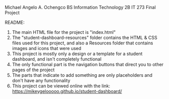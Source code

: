 Michael Angelo A. Ochengco
BS Information Technology 2B
IT 273 Final Project

README:
1. The main HTML file for the project is "index.html"
2. The "student-dashboard-resources" folder contains the HTML & CSS files used for this project, and also a Resources folder that contains images and icons that were used
3. This project is mostly only a design or a template for a student dashboard, and isn't completely functional
4. The only functional part is the navigation buttons that direct you to other pages of the project
5. The parts that indicate to add something are only placeholders and don't have any functionality
6. This project can be viewed online with the link: https://mikeygelooooo.github.io/student-dashboard/
